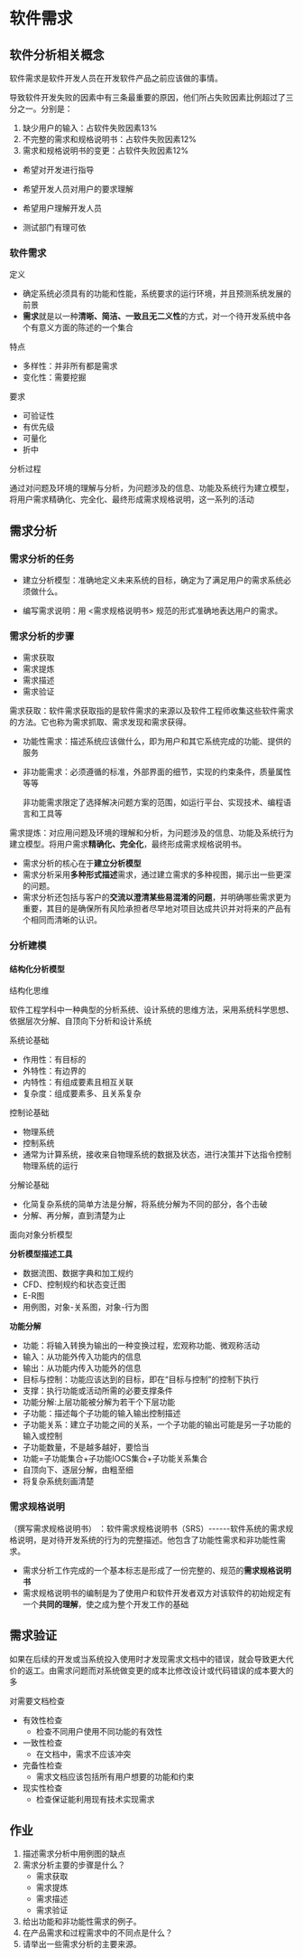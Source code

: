 # 软件需求

## 软件分析相关概念

软件需求是软件开发人员在开发软件产品之前应该做的事情。

导致软件开发失败的因素中有三条最重要的原因，他们所占失败因素比例超过了三分之一。分别是：

1. 缺少用户的输入：占软件失败因素13%
2. 不完整的需求和规格说明书：占软件失败因素12%
3. 需求和规格说明书的变更：占软件失败因素12%

- 希望对开发进行指导

- 希望开发人员对用户的要求理解

- 希望用户理解开发人员

- 测试部门有理可依


### 软件需求

定义

- 确定系统必须具有的功能和性能，系统要求的运行环境，并且预测系统发展的前景
- **需求**就是以一种**清晰、简洁、一致且无二义性**的方式，对一个待开发系统中各个有意义方面的陈述的一个集合

特点

- 多样性：并非所有都是需求
- 变化性：需要挖掘

要求

- 可验证性
- 有优先级
- 可量化
- 折中

分析过程

通过对问题及环境的理解与分析，为问题涉及的信息、功能及系统行为建立模型，将用户需求精确化、完全化、最终形成需求规格说明，这一系列的活动

## 需求分析

### 需求分析的任务

- 建立分析模型：准确地定义未来系统的目标，确定为了满足用户的需求系统必须做什么。

- 编写需求说明：用 <需求规格说明书> 规范的形式准确地表达用户的需求。 


### 需求分析的步骤

- 需求获取
- 需求提炼
- 需求描述
- 需求验证

需求获取：软件需求获取指的是软件需求的来源以及软件工程师收集这些软件需求的方法。它也称为需求抓取、需求发现和需求获得。

- 功能性需求：描述系统应该做什么，即为用户和其它系统完成的功能、提供的服务
- 非功能需求：必须遵循的标准，外部界面的细节，实现的约束条件，质量属性等等

   非功能需求限定了选择解决问题方案的范围，如运行平台、实现技术、编程语言和工具等

需求提炼：对应用问题及环境的理解和分析，为问题涉及的信息、功能及系统行为建立模型。将用户需求**精确化、完全化**，最终形成需求规格说明书。

- 需求分析的核心在于**建立分析模型**
- 需求分析采用**多种形式描述**需求，通过建立需求的多种视图，揭示出一些更深的问题。
- 需求分析还包括与客户的**交流以澄清某些易混淆的问题**，并明确哪些需求更为重要，其目的是确保所有风险承担者尽早地对项目达成共识并对将来的产品有个相同而清晰的认识。

### 分析建模

#### 结构化分析模型

结构化思维

软件工程学科中一种典型的分析系统、设计系统的思维方法，采用系统科学思想、依据层次分解、自顶向下分析和设计系统

系统论基础

- 作用性：有目标的
- 外特性：有边界的
- 内特性：有组成要素且相互关联
- 复杂度：组成要素多、且关系复杂

控制论基础

- 物理系统
- 控制系统
- 通常为计算系统，接收来自物理系统的数据及状态，进行决策并下达指令控制物理系统的运行

分解论基础

- 化简复杂系统的简单方法是分解，将系统分解为不同的部分，各个击破
- 分解、再分解，直到清楚为止

面向对象分析模型

**分析模型描述工具**

- 数据流图、数据字典和加工规约
- CFD、控制规约和状态变迁图
- E-R图
- 用例图，对象-关系图，对象-行为图

**功能分解**

- 功能：将输入转换为输出的一种变换过程，宏观称功能、微观称活动
- 输入：从功能外传入功能内的信息
- 输出：从功能内传入功能外的信息
- 目标与控制：功能应该达到的目标，即在“目标与控制”的控制下执行
- 支撑：执行功能或活动所需的必要支撑条件
- 功能分解:上层功能被分解为若干个下层功能
- 子功能：描述每个子功能的输入输出控制描述
- 子功能关系：建立子功能之间的关系，一个子功能的输出可能是另一子功能的输入或控制
- 子功能数量，不是越多越好，要恰当
- 功能=子功能集合+子功能IOCS集合+子功能关系集合
- 自顶向下、逐层分解，由粗至细
-   将复杂系统刻画清楚

### 需求规格说明

（撰写需求规格说明书） ：软件需求规格说明书（SRS）------软件系统的需求规格说明，是对待开发系统的行为的完整描述。他包含了功能性需求和非功能性需求。

- 需求分析工作完成的一个基本标志是形成了一份完整的、规范的**需求规格说明书**
- 需求规格说明书的编制是为了使用户和软件开发者双方对该软件的初始规定有一个**共同的理解**，使之成为整个开发工作的基础

## 需求验证

如果在后续的开发或当系统投入使用时才发现需求文档中的错误，就会导致更大代价的返工。由需求问题而对系统做变更的成本比修改设计或代码错误的成本要大的多

对需要文档检查

- 有效性检查
  - 检查不同用户使用不同功能的有效性
- 一致性检查
  - 在文档中，需求不应该冲突
- 完备性检查
  - 需求文档应该包括所有用户想要的功能和约束
- 现实性检查
  - 检查保证能利用现有技术实现需求

## 作业

1. 描述需求分析中用例图的缺点
2. 需求分析主要的步骤是什么？
   - 需求获取
   - 需求提炼
   - 需求描述
   - 需求验证
3. 给出功能和非功能性需求的例子。
4. 在产品需求和过程需求中的不同点是什么？
5. 请举出一些需求分析的主要来源。